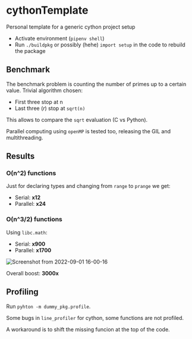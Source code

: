 # cythonTemplate
Personal template for a generic cython project setup

- Activate environment (``pipenv shell``)
- Run ``./buildpkg`` or possibly (hehe) ``import setup`` in the code to rebuild the package

## Benchmark

The benchmark problem is counting the number of primes up to a certain value.
Trivial algorithm chosen:
  - First three stop at n
  - Last three (_r_) stop at ``sqrt(n)``
 
 This allows to compare the ``sqrt`` evaluation (C vs Python).
 
 Parallel computing using ``openMP`` is tested too, releasing the GIL and multithreading.
 
## Results
### O(n^2) functions
Just for declaring types and changing from ``range`` to ``prange`` we get:
  - Serial: **x12**
  - Parallel: **x24**
### O(n^3/2) functions
Using ``libc.math``:
  - Serial: **x900**
  - Parallel: **x1700**
 
![Screenshot from 2022-09-01 16-00-16](https://user-images.githubusercontent.com/89815653/187933094-e6dd8714-0b74-4fed-9cbb-391c61ce5aa0.png)

Overall boost: **3000x**

## Profiling
Run ``pyhton -m dummy_pkg.profile``.

Some bugs in ``line_profiler`` for cython, some functions are not profiled.

A workaround is to shift the missing funcion at the top of the code.